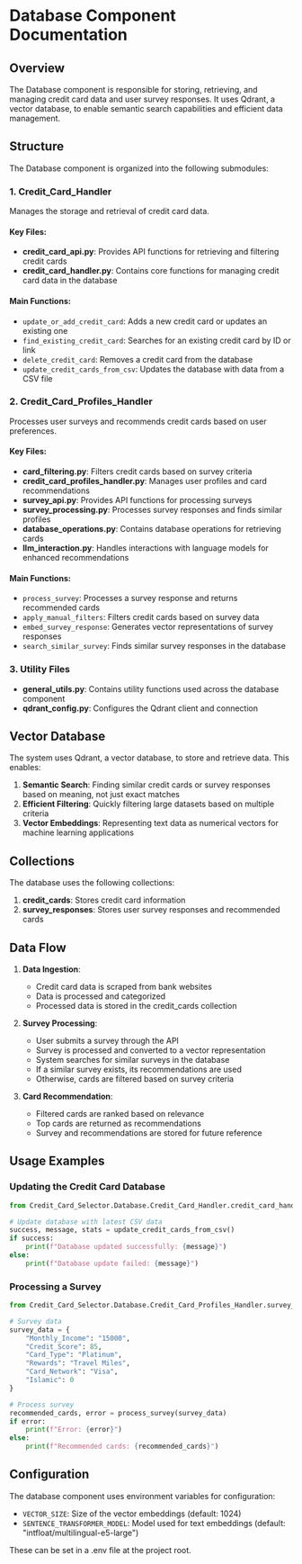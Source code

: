 # Database Component Documentation

## Overview
The Database component is responsible for storing, retrieving, and managing credit card data and user survey responses. It uses Qdrant, a vector database, to enable semantic search capabilities and efficient data management.

## Structure
The Database component is organized into the following submodules:

### 1. Credit_Card_Handler
Manages the storage and retrieval of credit card data.

#### Key Files:
- **credit_card_api.py**: Provides API functions for retrieving and filtering credit cards
- **credit_card_handler.py**: Contains core functions for managing credit card data in the database

#### Main Functions:
- `update_or_add_credit_card`: Adds a new credit card or updates an existing one
- `find_existing_credit_card`: Searches for an existing credit card by ID or link
- `delete_credit_card`: Removes a credit card from the database
- `update_credit_cards_from_csv`: Updates the database with data from a CSV file

### 2. Credit_Card_Profiles_Handler
Processes user surveys and recommends credit cards based on user preferences.

#### Key Files:
- **card_filtering.py**: Filters credit cards based on survey criteria
- **credit_card_profiles_handler.py**: Manages user profiles and card recommendations
- **survey_api.py**: Provides API functions for processing surveys
- **survey_processing.py**: Processes survey responses and finds similar profiles
- **database_operations.py**: Contains database operations for retrieving cards
- **llm_interaction.py**: Handles interactions with language models for enhanced recommendations

#### Main Functions:
- `process_survey`: Processes a survey response and returns recommended cards
- `apply_manual_filters`: Filters credit cards based on survey data
- `embed_survey_response`: Generates vector representations of survey responses
- `search_similar_survey`: Finds similar survey responses in the database

### 3. Utility Files
- **general_utils.py**: Contains utility functions used across the database component
- **qdrant_config.py**: Configures the Qdrant client and connection

## Vector Database
The system uses Qdrant, a vector database, to store and retrieve data. This enables:

1. **Semantic Search**: Finding similar credit cards or survey responses based on meaning, not just exact matches
2. **Efficient Filtering**: Quickly filtering large datasets based on multiple criteria
3. **Vector Embeddings**: Representing text data as numerical vectors for machine learning applications

## Collections
The database uses the following collections:

1. **credit_cards**: Stores credit card information
2. **survey_responses**: Stores user survey responses and recommended cards

## Data Flow

1. **Data Ingestion**:
   - Credit card data is scraped from bank websites
   - Data is processed and categorized
   - Processed data is stored in the credit_cards collection

2. **Survey Processing**:
   - User submits a survey through the API
   - Survey is processed and converted to a vector representation
   - System searches for similar surveys in the database
   - If a similar survey exists, its recommendations are used
   - Otherwise, cards are filtered based on survey criteria

3. **Card Recommendation**:
   - Filtered cards are ranked based on relevance
   - Top cards are returned as recommendations
   - Survey and recommendations are stored for future reference

## Usage Examples

### Updating the Credit Card Database
```python
from Credit_Card_Selector.Database.Credit_Card_Handler.credit_card_handler import update_credit_cards_from_csv

# Update database with latest CSV data
success, message, stats = update_credit_cards_from_csv()
if success:
    print(f"Database updated successfully: {message}")
else:
    print(f"Database update failed: {message}")
```

### Processing a Survey
```python
from Credit_Card_Selector.Database.Credit_Card_Profiles_Handler.survey_api import process_survey

# Survey data
survey_data = {
    "Monthly_Income": "15000",
    "Credit_Score": 85,
    "Card_Type": "Platinum",
    "Rewards": "Travel Miles",
    "Card_Network": "Visa",
    "Islamic": 0
}

# Process survey
recommended_cards, error = process_survey(survey_data)
if error:
    print(f"Error: {error}")
else:
    print(f"Recommended cards: {recommended_cards}")
```

## Configuration
The database component uses environment variables for configuration:

- `VECTOR_SIZE`: Size of the vector embeddings (default: 1024)
- `SENTENCE_TRANSFORMER_MODEL`: Model used for text embeddings (default: "intfloat/multilingual-e5-large")

These can be set in a .env file at the project root.